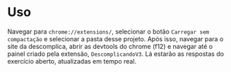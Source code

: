 # Uso
Navegar para `chrome://extensions/`, selecionar o botão `Carregar sem compactação` e selecionar a pasta desse projeto.
Após isso, navegar para o site da descomplica, abrir as devtools do chrome (f12) e navegar até o painel
criado pela extensão, `DescomplicandoV3`. Lá estarão as respostas do exercício aberto, atualizadas em tempo real.